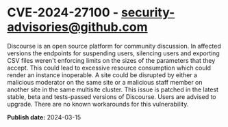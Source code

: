 # CVE-2024-27100 - security-advisories@github.com

Discourse is an open source platform for community discussion. In affected versions the endpoints for suspending users, silencing users and exporting CSV files weren't enforcing limits on the sizes of the parameters that they accept. This could lead to excessive resource consumption which could render an instance inoperable. A site could be disrupted by either a malicious moderator on the same site or a malicious staff member on another site in the same multisite cluster. This issue is patched in the latest stable, beta and tests-passed versions of Discourse. Users are advised to upgrade. There are no known workarounds for this vulnerability.

**Publish date:** 2024-03-15
